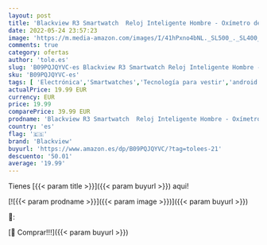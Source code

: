 ```yaml
---
layout: post
title: 'Blackview R3 Smartwatch  Reloj Inteligente Hombre - Oxímetro de Pulso  SpO2  | Esferas Personalizadas | Pulsera Actividad Inteligente Caloría | Smartwatch Mujer para Android e iOS  R3-Gris '
date: 2022-05-24 23:57:23
image: 'https://m.media-amazon.com/images/I/41hPxno4bNL._SL500_._SL400_.jpg'
comments: true
category: ofertas
author: 'tole.es'
slug: 'B09PQJQYVC-es Blackview R3 Smartwatch Reloj Inteligente Hombre -...'
sku: 'B09PQJQYVC-es'
tags: [ 'Electrónica','Smartwatches','Tecnología para vestir','android','blackview','🇪🇸', ]
actualPrice: 19.99 EUR
currency: EUR
price: 19.99
comparePrice: 39.99 EUR
prodname: 'Blackview R3 Smartwatch  Reloj Inteligente Hombre - Oxímetro de Pulso  SpO2  | Esferas Personalizadas | Pulsera Actividad Inteligente Caloría | Smartwatch Mujer para Android e iOS  R3-Gris '
country: 'es'
flag: '🇪🇸'
brand: 'Blackview'
buyurl: 'https://www.amazon.es/dp/B09PQJQYVC/?tag=tolees-21'
descuento: '50.01'
average: '19.99'
---
```


Tienes [{{< param title >}}]({{< param buyurl >}}) aqui!

[![{{< param prodname >}}]({{< param image >}})]({{< param buyurl >}})

🔎:


[🛒 Comprar!!!]({{< param buyurl >}})
